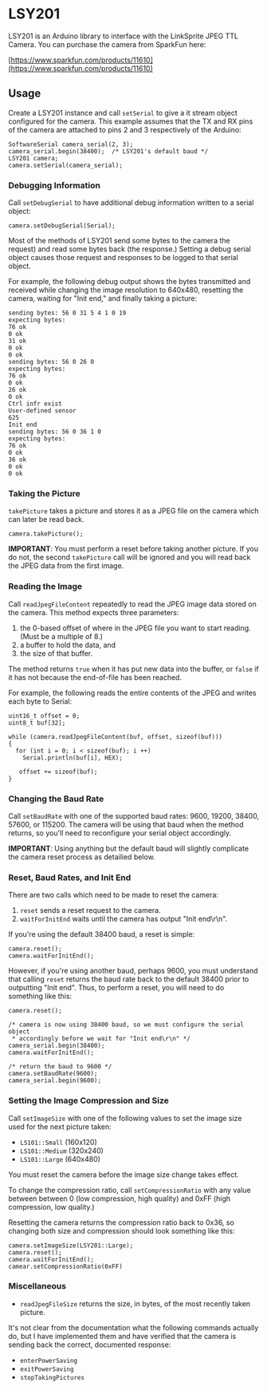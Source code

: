 LSY201
======

LSY201 is an Arduino library to interface with the LinkSprite JPEG TTL Camera.
You can purchase the camera from SparkFun here:

[https://www.sparkfun.com/products/11610](https://www.sparkfun.com/products/11610)

## Usage

Create a LSY201 instance and call `setSerial` to give a it stream object
configured for the camera.  This example assumes that the TX and RX pins of the
camera are attached to pins 2 and 3 respectively of the Arduino:

    SoftwareSerial camera_serial(2, 3);
    camera_serial.begin(38400);  /* LSY201's default baud */
    LSY201 camera;
    camera.setSerial(camera_serial);

### Debugging Information

Call `setDebugSerial` to have additional debug information written to a serial
object:

    camera.setDebugSerial(Serial);

Most of the methods of LSY201 send some bytes to the camera the request) and
read some bytes back (the response.)  Setting a debug serial object causes
those request and responses to be logged to that serial object.

For example, the following debug output shows the bytes transmitted and
received while changing the image resolution to 640x480, resetting the camera,
waiting for "Init end," and finally taking a picture:

    sending bytes: 56 0 31 5 4 1 0 19
    expecting bytes:
    76 ok
    0 ok
    31 ok
    0 ok
    0 ok
    sending bytes: 56 0 26 0
    expecting bytes:
    76 ok
    0 ok
    26 ok
    0 ok
    Ctrl infr exist
    User-defined sensor
    625
    Init end
    sending bytes: 56 0 36 1 0
    expecting bytes:
    76 ok
    0 ok
    36 ok
    0 ok
    0 ok

### Taking the Picture

`takePicture` takes a picture and stores it as a JPEG file on the camera
which can later be read back.

    camera.takePicture();

**IMPORTANT**: You must perform a reset before taking another picture.  If you
do not, the second `takePicture` call will be ignored and you will read back
the JPEG data from the first image.

### Reading the Image

Call `readJpegFileContent` repeatedly to read the JPEG image data stored on the
camera.  This method expects three parameters:

1. the 0-based offset of where in the JPEG file you want to start reading.  (Must
   be a multiple of 8.)
2. a buffer to hold the data, and
3. the size of that buffer.

The method returns `true` when it has put new data into the buffer, or `false`
if it has not because the end-of-file has been reached.

For example, the following reads the entire contents of the JPEG and writes
each byte to Serial:

    uint16_t offset = 0;
    uint8_t buf[32];

    while (camera.readJpegFileContent(buf, offset, sizeof(buf)))
    {
      for (int i = 0; i < sizeof(buf); i ++)
        Serial.println(buf[i], HEX);

       offset += sizeof(buf);
    }

### Changing the Baud Rate

Call `setBaudRate` with one of the supported baud rates: 9600, 19200, 38400,
57600, or 115200.  The camera will be using that baud when the method returns,
so you'll need to reconfigure your serial object accordingly.

**IMPORTANT**: Using anything but the default baud will slightly complicate the
camera reset process as detailied below.

### Reset, Baud Rates, and Init End

There are two calls which need to be made to reset the camera:

1. `reset` sends a reset request to the camera.
2. `waitForInitEnd` waits until the camera has output "Init end\r\n".

If you're using the default 38400 baud, a reset is simple:

    camera.reset();
    camera.waitForInitEnd();

However, if you're using another baud, perhaps 9600, you must understand that
calling `reset` returns the baud rate back to the default 38400 prior to
outputting "Init end".  Thus, to perform a reset, you will need to do something
like this:

    camera.reset();

    /* camera is now using 38400 baud, so we must configure the serial object
     * accordingly before we wait for "Init end\r\n" */
    camera_serial.begin(38400);
    camera.waitForInitEnd();

    /* return the baud to 9600 */
    camera.setBaudRate(9600);
    camera_serial.begin(9600);

### Setting the Image Compression and Size

Call `setImageSize` with one of the following values to set the image size used
for the next picture taken:

* `LS101::Small` (160x120)
* `LS101::Medium` (320x240)
* `LS101::Large` (640x480)

You must reset the camera before the image size change takes effect.

To change the compression ratio, call `setCompressionRatio` with any value
between between 0 (low compression, high quality) and 0xFF (high compression,
low quality.)

Resetting the camera returns the compression ratio back to 0x36, so changing
both size and compression should look something like this:

    camera.setImageSize(LSY201::Large);
    camera.reset();
    camera.waitForInitEnd();
    camear.setCompressionRatio(0xFF)

### Miscellaneous

* `readJpegFileSize` returns the size, in bytes, of the most recently taken
  picture.

It's not clear from the documentation what the following commands actually do,
but I have implemented them and have verified that the camera is sending back
the correct, documented response:

* `enterPowerSaving`
* `exitPowerSaving`
* `stopTakingPictures`
